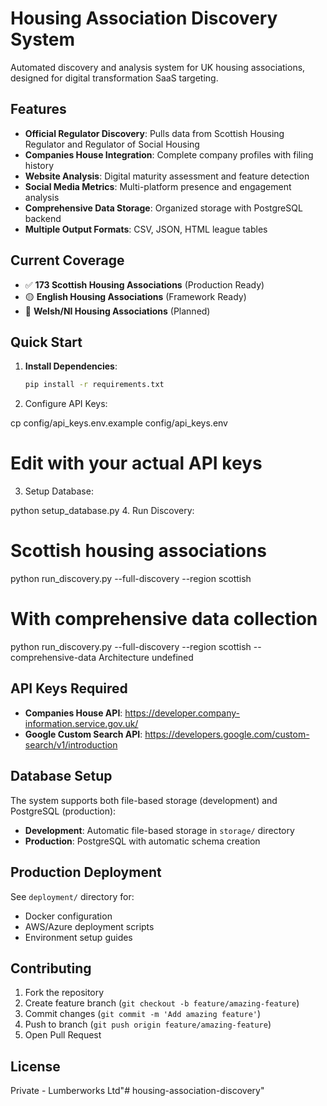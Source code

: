# Housing Association Discovery System

Automated discovery and analysis system for UK housing associations, designed for digital transformation SaaS targeting.

## Features

- **Official Regulator Discovery**: Pulls data from Scottish Housing Regulator and Regulator of Social Housing
- **Companies House Integration**: Complete company profiles with filing history
- **Website Analysis**: Digital maturity assessment and feature detection
- **Social Media Metrics**: Multi-platform presence and engagement analysis
- **Comprehensive Data Storage**: Organized storage with PostgreSQL backend
- **Multiple Output Formats**: CSV, JSON, HTML league tables

## Current Coverage

- ✅ **173 Scottish Housing Associations** (Production Ready)
- 🟡 **English Housing Associations** (Framework Ready)
- 🔴 **Welsh/NI Housing Associations** (Planned)

## Quick Start

1. **Install Dependencies**:
   ```bash
   pip install -r requirements.txt
2. Configure API Keys:

cp config/api_keys.env.example config/api_keys.env
# Edit with your actual API keys
3. Setup Database:

python setup_database.py
4. Run Discovery:

# Scottish housing associations
python run_discovery.py --full-discovery --region scottish

# With comprehensive data collection
python run_discovery.py --full-discovery --region scottish --comprehensive-data
Architecture
undefined

## API Keys Required

- **Companies House API**: https://developer.company-information.service.gov.uk/
- **Google Custom Search API**: https://developers.google.com/custom-search/v1/introduction

## Database Setup

The system supports both file-based storage (development) and PostgreSQL (production):

- **Development**: Automatic file-based storage in `storage/` directory
- **Production**: PostgreSQL with automatic schema creation

## Production Deployment

See `deployment/` directory for:
- Docker configuration
- AWS/Azure deployment scripts
- Environment setup guides

## Contributing

1. Fork the repository
2. Create feature branch (`git checkout -b feature/amazing-feature`)
3. Commit changes (`git commit -m 'Add amazing feature'`)
4. Push to branch (`git push origin feature/amazing-feature`)
5. Open Pull Request

## License

Private - Lumberworks Ltd"# housing-association-discovery" 

